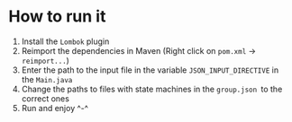 # How to run it
1) Install the `Lombok` plugin 
2) Reimport the dependencies in Maven (Right click on `pom.xml` -> `reimport...`)
3) Enter the path to the input file in the variable `JSON_INPUT_DIRECTIVE` in the `Main.java`
4) Change the paths to files with state machines in the `group.json `to the correct ones 
5) Run and enjoy ^-^

